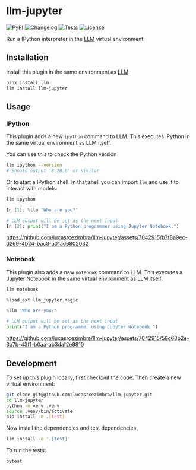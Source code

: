 # llm-jupyter

[![PyPI](https://img.shields.io/pypi/v/llm-jupyter.svg)](https://pypi.org/project/llm-jupyter/)
[![Changelog](https://img.shields.io/github/v/release/lucasrcezimbra/llm-jupyter?include_prereleases&label=changelog)](https://github.com/lucasrcezimbra/llm-jupyter/releases)
[![Tests](https://github.com/lucasrcezimbra/llm-jupyter/workflows/Test/badge.svg)](https://github.com/lucasrcezimbra/llm-jupyter/actions?query=workflow%3ATest)
[![License](https://img.shields.io/badge/license-Apache%202.0-blue.svg)](https://github.com/lucasrcezimbra/llm-jupyter/blob/main/LICENSE)

Run a IPython interpreter in the [LLM](https://github.com/simonw/llm) virtual environment

## Installation

Install this plugin in the same environment as [LLM](https://llm.datasette.io/).
```bash
pipx install llm
llm install llm-jupyter
```
## Usage

### IPython
This plugin adds a new `ipython` command to LLM. This executes IPython in the same virtual environment as LLM itself.

You can use this to check the Python version

```bash
llm ipython --version
# Should output '8.20.0' or similar
```

Or to start a IPython shell. In that shell you can import `llm` and use it to interact with models:
```bash
llm ipython
```

```python
In [1]: %llm 'Who are you?'

# LLM output will be set as the next input
In [2]: print("I am a Python programmer using Jupyter Notebook.")
```

https://github.com/lucasrcezimbra/llm-jupyter/assets/7042915/b7f8a9ec-d269-4b24-bac3-a01ad6802032


### Notebook
This plugin also adds a new `notebook` command to LLM. This executes a Jupyter Notebook in the same virtual environment as LLM itself.

```bash
llm notebook
```

```python
%load_ext llm_jupyter.magic

%llm 'Who are you?'

# LLM output will be set as the next input
print("I am a Python programmer using Jupyter Notebook.")
```

https://github.com/lucasrcezimbra/llm-jupyter/assets/7042915/58c63b2e-3a7b-43f1-b0aa-ab3daf2e9810

## Development

To set up this plugin locally, first checkout the code. Then create a new virtual environment:
```bash
git clone git@github.com:lucasrcezimbra/llm-jupyter.git
cd llm-jupyter
python -m venv .venv
source .venv/bin/activate
pip install -e .[test]
```
Now install the dependencies and test dependencies:
```bash
llm install -e '.[test]'
```
To run the tests:
```bash
pytest
```
